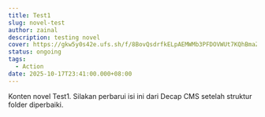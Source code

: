 ```yaml
---
title: Test1
slug: novel-test
author: zainal
description: testing novel
cover: https://gkw5y0s42e.ufs.sh/f/8BovQsdrfkELpAEMWMb3PFDOVWUt7KQhBmaZY58HrwAx94kz
status: ongoing
tags:
  - Action
date: 2025-10-17T23:41:00.000+08:00
---
```


Konten novel Test1. Silakan perbarui isi ini dari Decap CMS setelah struktur folder diperbaiki.
